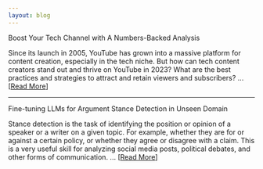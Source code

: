 ```yaml
---
layout: blog
---
```

<span class="post-title">Boost Your Tech Channel with A Numbers-Backed Analysis</span>

Since its launch in 2005, YouTube has grown into a massive platform for content creation, especially in the tech niche. But how can tech content creators stand out and thrive on YouTube in 2023? What are the best practices and strategies to attract and retain viewers and subscribers? ... [[Read More](posts/youtube_analysis.md)]

---

<span class="post-title">Fine-tuning LLMs for Argument Stance Detection in Unseen Domain</span>

Stance detection is the task of identifying the position or opinion of a speaker or a writer on a given topic. For example, whether they are for or against a certain policy, or whether they agree or disagree with a claim. This is a very useful skill for analyzing social media posts, political debates, and other forms of communication. ... [[Read More](posts/llm_fine-tuning.md)]